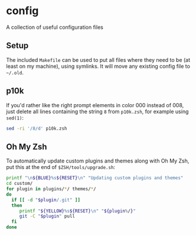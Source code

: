 # config
A collection of useful configuration files

## Setup
The included `Makefile` can be used to put all files where they need to be (at
least on my machine), using symlinks. It will move any existing config file to
`~/.old`.

## p10k
If you'd rather like the right prompt elements in color 000 instead of 008, just
delete all lines containing the string `8` from `p10k.zsh`, for example using
`sed(1)`:

```sh
sed -ri '/8/d' p10k.zsh
```

## Oh My Zsh
To automatically update custom plugins and themes along with Oh My Zsh, put this
at the end of `$ZSH/tools/upgrade.sh`:

```sh
printf "\n${BLUE}%s${RESET}\n" "Updating custom plugins and themes"
cd custom/
for plugin in plugins/*/ themes/*/
do
  if [[ -d "$plugin/.git" ]]
  then
     printf "${YELLOW}%s${RESET}\n" "${plugin%/}"
     git -C "$plugin" pull
  fi
done
```
